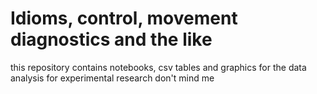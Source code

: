 # Idioms, control, movement diagnostics and the like

this repository contains notebooks, csv tables and graphics for the data analysis for experimental research don't mind me
